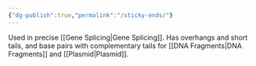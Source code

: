 ```yaml
---
{"dg-publish":true,"permalink":"/sticky-ends/"}
---
```


Used in precise [[Gene Splicing\|Gene Splicing]]. Has overhangs and short tails, and base pairs with complementary tails for [[DNA Fragments\|DNA Fragments]] and [[Plasmid\|Plasmid]].